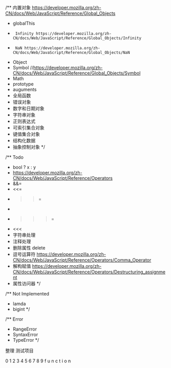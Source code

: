 /** 内置对象 https://developer.mozilla.org/zh-CN/docs/Web/JavaScript/Reference/Global_Objects
 *  globalThis
 *      Infinity https://developer.mozilla.org/zh-CN/docs/Web/JavaScript/Reference/Global_Objects/Infinity
 *      NaN https://developer.mozilla.org/zh-CN/docs/Web/JavaScript/Reference/Global_Objects/NaN
 *  Object
 *  Symbol //https://developer.mozilla.org/zh-CN/docs/Web/JavaScript/Reference/Global_Objects/Symbol
 *  Math
 *  prototype
 *  auguments
 *  全局函数
 *  错误对象
 *  数字和日期对象
 *  字符串对象
 *  正则表达式
 *  可索引集合对象
 *  键值集合对象
 *  结构化数据
 *  抽象控制对象
 */

/** Todo
 *  bool ? x : y 
 *  https://developer.mozilla.org/zh-CN/docs/Web/JavaScript/Reference/Operators
 *  &&=
 *  <<=
 *  >>=
 *  >>>
 *  >>>=
 *  <<<
 *  字符串处理
 *  注释处理
 *  删除属性 delete 
 *  逗号运算符 https://developer.mozilla.org/zh-CN/docs/Web/JavaScript/Reference/Operators/Comma_Operator
 *  解构赋值 https://developer.mozilla.org/zh-CN/docs/Web/JavaScript/Reference/Operators/Destructuring_assignment
 *  属性访问器
 */

 /** Not Implemented
  * lamda
  * bigint
  */

  /**  Error
   *   RangeError
   *   SyntaxError
   *   TypeError
   */


   整理 测试项目

   0 1 2 3 4 5 6 7 8 9 
     f u n c t i o n